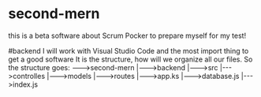 # second-mern
this is a beta software about Scrum Pocker to prepare myself for my test! 

#backend 
I will work with Visual Studio Code and the most import thing to get a good software It is the structure, how will we organize all our files.
So the structure goes:
--->second-mern
    |--->backend
         |--->src
             |--->controlles
             |--->models
             |--->routes
         |--->app.ks
         |--->database.js
         |--->index.js
        
